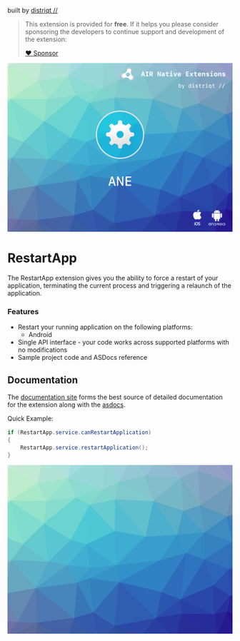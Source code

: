 built by [distriqt //](https://airnativeextensions.com) 

>
> This extension is provided for **free**. If it helps you please consider sponsoring the developers to continue support and development of the extension:
>
> [:heart: Sponsor](https://github.com/sponsors/distriqt)
>


![](images/hero.png)

# RestartApp

The RestartApp extension gives you the ability to force a restart of your application, terminating the current process and triggering a relaunch of the application. 


### Features

- Restart your running application on the following platforms:
  - Android
- Single API interface - your code works across supported platforms with no modifications
- Sample project code and ASDocs reference




## Documentation


The [documentation site](https://docs.airnativeextensions.com/docs/restartapp/) forms the best source of detailed documentation for the extension along with the [asdocs](https://docs.airnativeextensions.com/asdocs/restartapp/). 

Quick Example: 

```actionscript
if (RestartApp.service.canRestartApplication)
{
    RestartApp.service.restartApplication();
}
```


![](images/promo.png)



